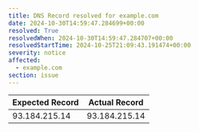 ```yaml
---
title: DNS Record resolved for example.com
date: 2024-10-30T14:59:47.284699+00:00
resolved: True
resolvedWhen: 2024-10-30T14:59:47.284707+00:00
resolvedStartTime: 2024-10-25T21:09:43.191474+00:00
severity: notice
affected:
  - example.com
section: issue
---
```


| Expected Record  | Actual Record  |
|------------------|----------------|
| 93.184.215.14 | 93.184.215.14 |
